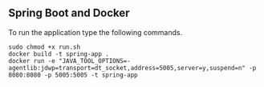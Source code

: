 ## Spring Boot and Docker

<p>To run the application type the following commands.</p>
    
    sudo chmod +x run.sh
    docker build -t spring-app .
    docker run -e "JAVA_TOOL_OPTIONS=-agentlib:jdwp=transport=dt_socket,address=5005,server=y,suspend=n" -p 8080:8080 -p 5005:5005 -t spring-app